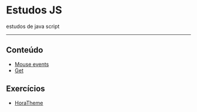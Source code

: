 # Estudos JS
estudos de java script

---

## Conteúdo

- [Mouse events](MouseEvent)
- [Get](https://github.com/Giuliamourac/DataHora.git)

## Exercícios

- [HoraTheme](https://github.com/Giuliamourac/SiteGetHour.git)
